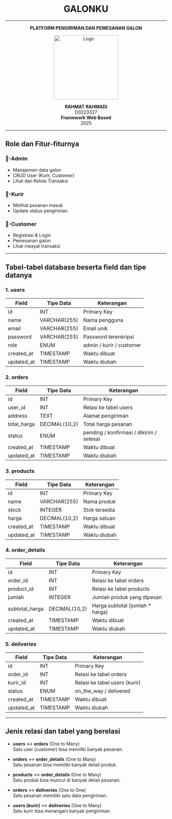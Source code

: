 <h1 align="center">GALONKU</h1>

---

<p align="center"><strong>PLATFORM PENGIRIMAN DAN PEMESANAN GALON</strong></p>

<p align="center">
  <img src="https://github.com/user-attachments/assets/36f5b8ce-b59d-4c5d-892f-31a6f36b31b5" alt="Logo" width="200"/>
</p>

<p align="center">
  <strong>RAHMAT RAHMADI</strong><br/>
  D0223327<br/>
  <strong>Framework Web Based</strong><br/>
  2025
</p>

---

## Role dan Fitur-fiturnya

### 🔧-Admin

- Manajemen data galon
- CRUD User (Kurir, Customer)
- Lihat dan Kelola Transaksi

### 🚚-Kurir

- Melihat pesanan masuk
- Update status pengiriman

### 🛒-Customer

- Registrasi & Login
- Pemesanan galon
- Lihat riwayat transaksi

---

## Tabel-tabel database beserta field dan tipe datanya

### 1. users

| Field      | Tipe Data    | Keterangan               |
|------------|--------------|--------------------------|
| id         | INT       | Primary Key              |
| name       | VARCHAR(255) | Nama pengguna            |
| email      | VARCHAR(255) | Email unik               |
| password   | VARCHAR(255) | Password terenkripsi     |
| role       | ENUM         | admin / kurir / customer |
| created_at | TIMESTAMP    | Waktu dibuat             |
| updated_at | TIMESTAMP    | Waktu diubah             |

### 2. orders

| Field       | Tipe Data    | Keterangan                      |
|-------------|--------------|----------------------------------|
| id          | INT       | Primary Key                     |
| user_id     | INT       | Relasi ke tabel users           |
| address     | TEXT         | Alamat pengiriman               |
| total_harga | DECIMAL(10,2)| Total harga pesanan             |
| status      | ENUM         | pending / konfirmasi / dikirim / selesai |
| created_at  | TIMESTAMP    | Waktu dibuat                    |
| updated_at  | TIMESTAMP    | Waktu diubah                    |

### 3. products

| Field      | Tipe Data     | Keterangan         |
|------------|---------------|--------------------|
| id         | INT        | Primary Key        |
| name       | VARCHAR(255)  | Nama produk        |
| stock      | INTEGER       | Stok tersedia      |
| harga      | DECIMAL(10,2) | Harga satuan       |
| created_at | TIMESTAMP     | Waktu dibuat       |
| updated_at | TIMESTAMP     | Waktu diubah       |

### 4. order_details

| Field          | Tipe Data     | Keterangan                        |
|----------------|---------------|------------------------------------|
| id             | INT        | Primary Key                        |
| order_id       | INT        | Relasi ke tabel orders             |
| product_id     | INT        | Relasi ke tabel products           |
| jumlah         | INTEGER       | Jumlah produk yang dipesan         |
| subtotal_harga | DECIMAL(10,2) | Harga subtotal (jumlah * harga)    |
| created_at     | TIMESTAMP     | Waktu dibuat                       |
| updated_at     | TIMESTAMP     | Waktu diubah                       |

### 5. deliveries

| Field      | Tipe Data     | Keterangan                           |
|------------|---------------|---------------------------------------|
| id         | INT        | Primary Key                           |
| order_id   | INT        | Relasi ke tabel orders                |
| kurir_id   | INT        | Relasi ke tabel users (kurir)         |
| status     | ENUM          | on_the_way / delivered                |
| created_at | TIMESTAMP     | Waktu dibuat                          |
| updated_at | TIMESTAMP     | Waktu diubah                          |

---

## Jenis relasi dan tabel yang berelasi

- **users** ↔ **orders** (One to Many)  
  Satu user (customer) bisa memiliki banyak pesanan.

- **orders** ↔ **order_details** (One to Many)  
  Satu pesanan bisa memiliki banyak detail produk.

- **products** ↔ **order_details** (One to Many)  
  Satu produk bisa muncul di banyak detail pesanan.

- **orders** ↔ **deliveries** (One to One)  
  Satu pesanan memiliki satu data pengiriman.

- **users (kurir)** ↔ **deliveries** (One to Many)  
  Satu kurir bisa menangani banyak pengiriman.
